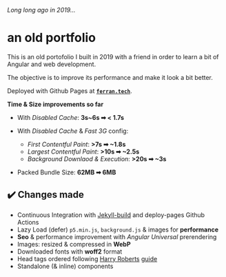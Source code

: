 *Long long ago in 2019...*

# an old portfolio

This is an old portofolio I built in 2019 with a friend in order to learn a bit of Angular and web development.

The objective is to improve its performance and make it look a bit better.

Deployed with Github Pages at [**`ferran.tech`**](https://ferran.tech).

**Time & Size improvements so far**

  - With *Disabled Cache*: **3s~6s ➡ < 1.7s**

  - With *Disabled Cache* & *Fast 3G* config:
    - *First Contentful Paint*: **>7s ➡ ~1.8s**
    - *Largest Contentful Paint*: **>10s ➡ ~2.5s**
    - *Background Downlaod & Execution*: **>20s ➡ ~3s**
  - Packed Bundle Size: **62MB ➡ 6MB**

## ✔️ Changes made

  - Continuous Integration with [Jekyll-build](https://github.com/ferranJS/old-portfolio/blob/main/.github/workflows/jekyll-gh-pages.yml) and deploy-pages Github Actions 
  - Lazy Load (defer) `p5.min.js`, `background.js` & images for **performance**
  - **Seo** & performance improvement with *Angular Universal* prerendering
  - Images: resized & compressed in **WebP**
  - Downloaded fonts with **woff2** format
  - Head tags ordered following [Harry Roberts](https://github.com/csswizardry) [guide](https://speakerdeck.com/csswizardry/get-your-head-straight)
  - Standalone (& inline) components
